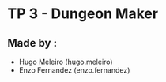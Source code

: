 # TP 3 - Dungeon Maker

## Made by :
- Hugo Meleiro (hugo.meleiro)
- Enzo Fernandez (enzo.fernandez)